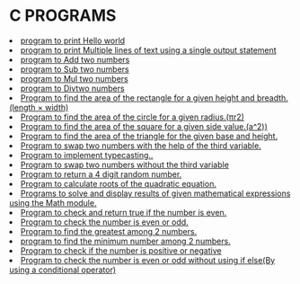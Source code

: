 <h1> C PROGRAMS</h1>
<li><a href="Helloworld.c"> program to print Hello world</li>
<li><a href="Multipleline.c"> program to print Multiple lines of text using a single output statement</li>
<li><a href="Add.c"> program to Add two numbers</li>
<li><a href="Sub.c"> program to Sub two numbers</li>
<li><a href="Mul.c"> program to Mul two numbers</li>
<li><a href="Div.c"> program to Divtwo numbers</li>
<li><a href="Rectangle.c"> Program to find the area of the rectangle for a given height and breadth.(length × width)
</li>
<li><a href="Circle.c"> Program to find the area of the circle for a given radius.(πr2)</li>
<li><a href="Squre.c">  Program to find the area of the square for a given side value.(a^2))</li>
<li><a href="Triangle.c"> Program to find the area of the triangle for the given base and height.
</li>
<li><a href="Swap.c"> Program to swap two numbers with the help of the third variable.</li>
<li><a href="Typecasting.c"> Program to implement typecasting..</li>
<li><a href="swapping.c">  Program to swap two numbers without the third variable</li>
<li><a href="Random.c">  Program to  return a 4 digit random number.
</li>
<li><a href="quadratic.c">  Program  to calculate roots of the quadratic equation.
</li>
<li><a href="mathfun.c"> Programs to solve and display results of given mathematical expressions using the Math module.
</li>
<li><a href="even.c"> Program to check and return true if the number is even.</li>
<li><a href="even2.c"> Program to check  the number is even or odd.</li>
<li><a href="greastest.c"> Program to find the greatest among 2 numbers.</li>
<li><a href="Minimum.c">  program to find the minimum number among 2 numbers.</li>
<li><a href="check_pos_neg.c"> Program to check if the number is positive or negative</li>
<li><a href="evenodd_conditional.c"> Program to check the number  is even or odd without using  if else(By using a conditional operator)
</li>
